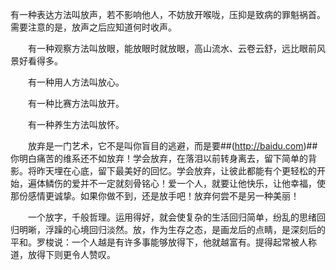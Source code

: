 
有一种表达方法叫放声，若不影响他人，不妨放开喉咙，压抑是致病的罪魁祸首。需要注意的是，放声之后应知道何时收声。

　　有一种观察方法叫放眼，能放眼时就放眼，高山流水、云卷云舒，远比眼前风景好看得多。

　　有一种用人方法叫放心。

　　有一种比赛方法叫放开。

　　有一种养生方法叫放怀。

　　放弃是一门艺术，它不是叫你盲目的逃避，而是要##(http://baidu.com)##你明白痛苦的维系还不如放弃！学会放弃，在落泪以前转身离去，留下简单的背影。将昨天埋在心底，留下最美好的回忆。学会放弃，让彼此都能有个更轻松的开始，遍体鳞伤的爱并不一定就刻骨铭心！爱一个人，就要让他快乐，让他幸福，使那份感情更诚挚。如果你做不到，还是放手吧！放弃何尝不是另一种美丽！

　　一个放字，千般哲理。运用得好，就会使复杂的生活回归简单，纷乱的思绪回归明晰，浮躁的心境回归淡然。放，作为生存之态，是画龙后的点睛，是深刻后的平和。罗梭说：一个人越是有许多事能够放得下，他就越富有。提得起常被人称道，放得下则更令人赞叹。

